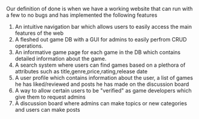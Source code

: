 <p> Our definition of done is when we have a working website that can run with a few to no bugs and 
 has implemented the following features </p>
 
 1. An intuitive navigation bar which allows users to easily access the main features of the web
 2. A fleshed out game DB with a GUI for admins to easily perfrom CRUD operations.
 3. An informative game page for each game in the DB which contains detailed information about the game.
 4. A search system where users can find games based on a plethora of attributes such as title,genre,price,rating,release date
 5. A user profile which contains information about the user, a list of games he has liked/reviewed and posts he has made on the
     discussion board
 6. A way to allow certain users to be "verified" as game developers which give them to request admins
 7. A discussion board where admins can make topics or new categories and users can make posts
